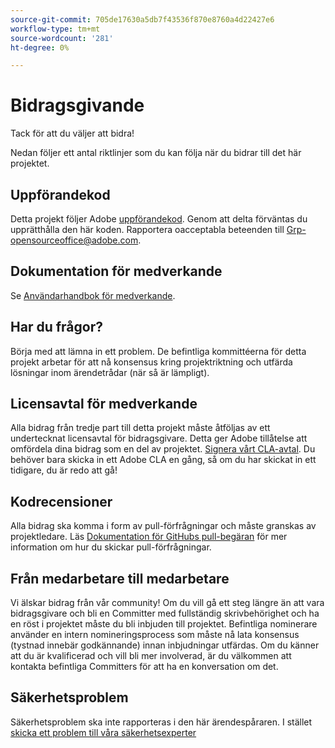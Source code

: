 ```yaml
---
source-git-commit: 705de17630a5db7f43536f870e8760a4d22427e6
workflow-type: tm+mt
source-wordcount: '281'
ht-degree: 0%

---
```

# Bidragsgivande

Tack för att du väljer att bidra!

Nedan följer ett antal riktlinjer som du kan följa när du bidrar till det här projektet.

## Uppförandekod

Detta projekt följer Adobe [uppförandekod](code-of-conduct.md). Genom att delta förväntas du upprätthålla den här koden. Rapportera oacceptabla beteenden till
[Grp-opensourceoffice@adobe.com](mailto:Grp-opensourceoffice@adobe.com).

## Dokumentation för medverkande

Se [Användarhandbok för medverkande](https://experienceleague.adobe.com/docs/contributor/contributor-guide/introduction.html).

## Har du frågor?

Börja med att lämna in ett problem. De befintliga kommittéerna för detta projekt arbetar för att nå konsensus kring projektriktning och utfärda lösningar inom ärendetrådar (när så är lämpligt).

## Licensavtal för medverkande

Alla bidrag från tredje part till detta projekt måste åtföljas av ett undertecknat licensavtal för bidragsgivare. Detta ger Adobe tillåtelse att omfördela dina bidrag som en del av projektet. [Signera vårt CLA-avtal](http://opensource.adobe.com/cla.html). Du behöver bara skicka in ett Adobe CLA en gång, så om du har skickat in ett tidigare, du är redo att gå!

## Kodrecensioner

Alla bidrag ska komma i form av pull-förfrågningar och måste granskas av projektledare. Läs [Dokumentation för GitHubs pull-begäran](https://help.github.com/articles/about-pull-requests/)
för mer information om hur du skickar pull-förfrågningar.

<!--
Lastly, please follow the [pull request template](PULL_REQUEST_TEMPLATE.md) when
submitting a pull request!
-->

## Från medarbetare till medarbetare

Vi älskar bidrag från vår community! Om du vill gå ett steg längre än att vara bidragsgivare och bli en Committer med fullständig skrivbehörighet och ha en röst i projektet måste du bli inbjuden till projektet. Befintliga nominerare använder en intern nomineringsprocess som måste nå lata konsensus (tystnad innebär godkännande) innan inbjudningar utfärdas. Om du känner att du är kvalificerad och vill bli mer involverad, är du välkommen att kontakta befintliga Committers för att ha en konversation om det.

## Säkerhetsproblem

Säkerhetsproblem ska inte rapporteras i den här ärendespåraren. I stället [skicka ett problem till våra säkerhetsexperter](https://helpx.adobe.com/security/alertus.html)
